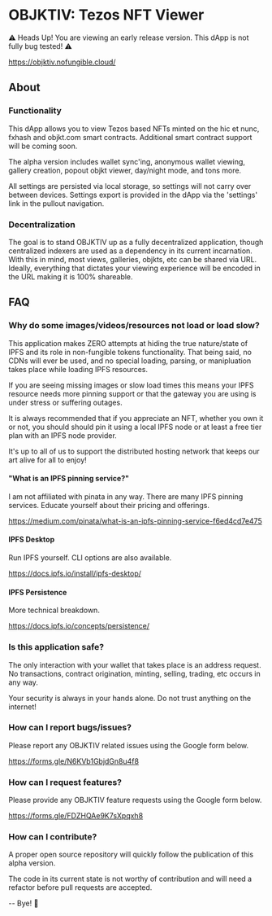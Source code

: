 # OBJKTIV: Tezos NFT Viewer
⚠️ Heads Up! You are viewing an early release version. This dApp is not fully bug tested! ⚠️

https://objktiv.nofungible.cloud/

## About
### Functionality
This dApp allows you to view Tezos based NFTs minted on the hic et nunc, fxhash and objkt.com smart contracts. Additional smart contract support will be coming soon.

The alpha version includes wallet sync'ing, anonymous wallet viewing, gallery creation, popout objkt viewer, day/night mode, and tons more.

All settings are persisted via local storage, so settings will not carry over between devices. Settings export is provided in the dApp via the 'settings' link in the pullout navigation.

### Decentralization
The goal is to stand OBJKTIV up as a fully decentralized application, though centralized indexers are used as a dependency in its current incarnation. With this in mind, most views, galleries, objkts, etc can be shared via URL. Ideally, everything that dictates your viewing experience will be encoded in the URL making it is 100% shareable.

## FAQ
### Why do some images/videos/resources not load or load slow?
This application makes ZERO attempts at hiding the true nature/state of IPFS and its role in non-fungible tokens functionality. That being said, no CDNs will ever be used, and no special loading, parsing, or manipluation takes place while loading IPFS resources.

If you are seeing missing images or slow load times this means your IPFS resource needs more pinning support or that the gateway you are using is under stress or suffering outages.

It is always recommended that if you appreciate an NFT, whether you own it or not, you should should pin it using a local IPFS node or at least a free tier plan with an IPFS node provider.

It's up to all of us to support the distributed hosting network that keeps our art alive for all to enjoy!

#### "What is an IPFS pinning service?"
I am not affiliated with pinata in any way. There are many IPFS pinning services. Educate yourself about their pricing and offerings.

https://medium.com/pinata/what-is-an-ipfs-pinning-service-f6ed4cd7e475

#### IPFS Desktop
Run IPFS yourself. CLI options are also available.

https://docs.ipfs.io/install/ipfs-desktop/

#### IPFS Persistence
More technical breakdown.

https://docs.ipfs.io/concepts/persistence/

### Is this application safe?
The only interaction with your wallet that takes place is an address request. No transactions, contract origination, minting, selling, trading, etc occurs in any way.

Your security is always in your hands alone. Do not trust anything on the internet!

### How can I report bugs/issues?
Please report any OBJKTIV related issues using the Google form below.

https://forms.gle/N6KVb1GbjdGn8u4f8

### How can I request features?
Please provide any OBJKTIV feature requests using the Google form below.

https://forms.gle/FDZHQAe9K7sXpqxh8

### How can I contribute?
A proper open source repository will quickly follow the publication of this alpha version.

The code in its current state is not worthy of contribution and will need a refactor before pull requests are accepted.

--
Bye! 🤗
